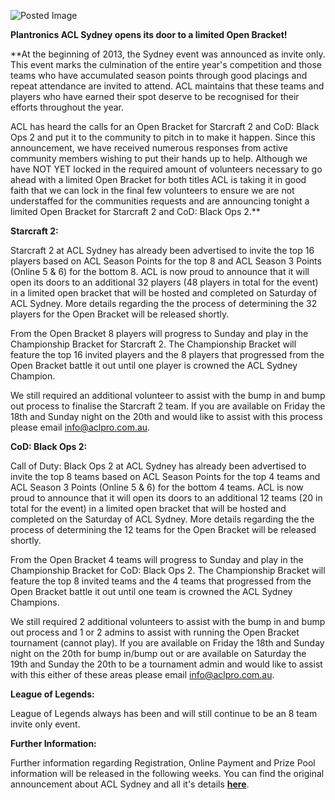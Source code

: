 ![Posted Image](http://i.imgur.com/DZXUgoZ.png?1)





**Plantronics ACL Sydney opens its door to a limited Open Bracket!**





**At the beginning of 2013, the Sydney event was announced as invite only. This event marks the culmination of the entire year's competition and those teams who have accumulated season points through good placings and repeat attendance are invited to attend. ACL maintains that these teams and players who have earned their spot deserve to be recognised for their efforts throughout the year.





ACL has heard the calls for an Open Bracket for Starcraft 2 and CoD: Black Ops 2 and put it to the community to pitch in to make it happen. Since this announcement, we have received numerous responses from active community members wishing to put their hands up to help. Although we have 
NOT YET locked in the required amount of volunteers necessary to go ahead with a limited Open Bracket for both titles ACL is taking it in good faith that we can lock in the final few volunteers to ensure we are not understaffed for the communities requests and are announcing tonight a limited Open Bracket for Starcraft 2 and CoD: Black Ops 2.**





**Starcraft 2:**


Starcraft 2 at ACL Sydney has already been advertised to invite the top 16 players based on ACL Season Points for the top 8 and ACL Season 3 Points (Online 5 & 6) for the bottom 8. ACL is now proud to announce that it will open its doors to an additional 32 players (48 players in total for the event) in a limited open bracket that will be hosted and completed on Saturday of ACL Sydney. More details regarding the the process of determining the 32 players for the Open Bracket will be released shortly. 





From the Open Bracket 8 players will progress to Sunday and play in the Championship Bracket for Starcraft 2. The Championship Bracket will feature the top 16 invited players and the 8 players that progressed from the Open Bracket battle it out until one player is crowned the ACL Sydney Champion.





We still required an additional volunteer to assist with the bump in and bump out process to finalise the Starcraft 2 team. If you are available on Friday the 18th and Sunday night on the 20th and would like to assist with this process please email info@aclpro.com.au.






**CoD: Black Ops 2:**


Call of Duty: Black Ops 2 at ACL Sydney has already been advertised to invite the top 8 teams based on ACL Season Points for the top 4 teams and ACL Season 3 Points (Online 5 & 6) for the bottom 4 teams. ACL is now proud to announce that it will open its doors to an additional 12 teams (20 in total for the event) in a limited open bracket that will be hosted and completed on the Saturday of ACL Sydney. More details regarding the the process of determining the 12 teams for the Open Bracket will be released shortly. 





From the Open Bracket 4 teams will progress to Sunday and play in the Championship Bracket for CoD: Black Ops 2. The Championship Bracket will feature the top 8 invited teams and the 4 teams that progressed from the Open Bracket battle it out until one team is crowned the ACL Sydney Champions.





We still required 2 additional volunteers to assist with the bump in and bump out process and 1 or 2 admins to assist with running the Open Bracket tournament (cannot play). If you are available on Friday the 18th and Sunday night on the 20th for bump in/bump out or are available on Saturday the 19th and Sunday the 20th to be a tournament admin and would like to assist with this either of these areas please email info@aclpro.com.au.






**League of Legends:**





League of Legends always has been and will still continue to be an 8 team invite only event.






**Further Information:**


Further information regarding Registration, Online Payment and Prize Pool information will be released in the following weeks. You can find the original announcement about ACL Sydney and all it's details 
**[here](http://forums.aclpro.com.au/t/plantronics-acl-sydney/5678)**.